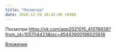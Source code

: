 ```yaml
---
title: "Посмотри"
date: 2010-12-19 18:42:00 +0300
---
```


Посмотри
https://vk.com/app2021015_41076938?from_id=105704423&loc=45443900196025618

[Вложение](https://vk.com/photo45443900_196025618)

